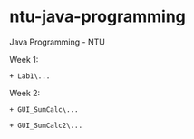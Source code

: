 # ntu-java-programming

Java Programming - NTU

Week 1: 

    + Lab1\...

Week 2:

    + GUI_SumCalc\...
    
    + GUI_SumCalc2\...
